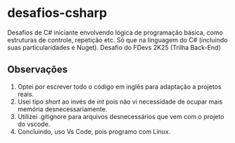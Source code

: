 # desafios-csharp
Desafios de C# iniciante envolvendo lógica de programação básica, como estruturas de controle, repetição etc. Só que na linguagem do C# (incluindo suas particularidades e Nuget). Desafio do FDevs 2K25 (Trilha Back-End)

## Observações

1. Optei por escrever todo o código em inglês para adaptação a projetos reais.
2. Usei tipo *short* ao invés de *int* pois não vi necessidade de ocupar mais memória desnecessariamente.
3. Utilizei .gitignore para arquivos desnecessários que vem com o projeto do vscode.
4. Concluindo, uso Vs Code, pois programo com Linux.